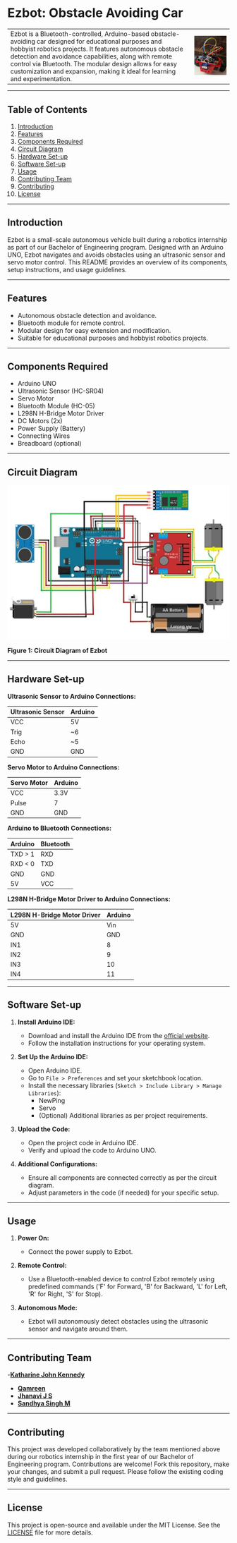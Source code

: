 # Ezbot: Obstacle Avoiding Car

|   |   |
|---|---|
| Ezbot is a Bluetooth-controlled, Arduino-based obstacle-avoiding car designed for educational purposes and hobbyist robotics projects. It features autonomous obstacle detection and avoidance capabilities, along with remote control via Bluetooth. The modular design allows for easy customization and expansion, making it ideal for learning and experimentation. | ![ezbot](./Images%20and%20Videos/Ezbot.jpg) |

---

## Table of Contents

1. [Introduction](#introduction)
2. [Features](#features)
3. [Components Required](#components-required)
4. [Circuit Diagram](#circuit-diagram)
5. [Hardware Set-up](#hardware-set-up)
6. [Software Set-up](#software-set-up)
7. [Usage](#usage)
8. [Contributing Team](#contributing-team)
9. [Contributing](#contributing)
10. [License](#license)

---

## Introduction

Ezbot is a small-scale autonomous vehicle built during a robotics internship as part of our Bachelor of Engineering program. Designed with an Arduino UNO, Ezbot navigates and avoids obstacles using an ultrasonic sensor and servo motor control. This README provides an overview of its components, setup instructions, and usage guidelines.

---

## Features

- Autonomous obstacle detection and avoidance.
- Bluetooth module for remote control.
- Modular design for easy extension and modification.
- Suitable for educational purposes and hobbyist robotics projects.

---

## Components Required

- Arduino UNO
- Ultrasonic Sensor (HC-SR04)
- Servo Motor
- Bluetooth Module (HC-05)
- L298N H-Bridge Motor Driver
- DC Motors (2x)
- Power Supply (Battery)
- Connecting Wires
- Breadboard (optional)

---

## Circuit Diagram

![Circuit Diagram](./Schemetics%20and%20Diagram/Circuit%20Diagram.jpg)

**Figure 1: Circuit Diagram of Ezbot**

---

## Hardware Set-up

**Ultrasonic Sensor to Arduino Connections:**

| Ultrasonic Sensor | Arduino |
|-------------------|---------|
| VCC               | 5V      |
| Trig              | ~6      |
| Echo              | ~5      |
| GND               | GND     |

**Servo Motor to Arduino Connections:**

| Servo Motor | Arduino |
|-------------|---------|
| VCC         | 3.3V    |
| Pulse       | 7       |
| GND         | GND     |

**Arduino to Bluetooth Connections:**

| Arduino | Bluetooth |
|---------|-----------|
| TXD > 1 | RXD       |
| RXD < 0 | TXD       |
| GND     | GND       |
| 5V      | VCC       |

**L298N H-Bridge Motor Driver to Arduino Connections:**

| L298N H-Bridge Motor Driver | Arduino |
|-----------------------------|---------|
| 5V                          | Vin     |
| GND                         | GND     |
| IN1                         | 8       |
| IN2                         | 9       |
| IN3                         | 10      |
| IN4                         | 11      |

---

## Software Set-up

1. **Install Arduino IDE:**
   - Download and install the Arduino IDE from the [official website](https://www.arduino.cc/en/software).
   - Follow the installation instructions for your operating system.

2. **Set Up the Arduino IDE:**
   - Open Arduino IDE.
   - Go to `File > Preferences` and set your sketchbook location.
   - Install the necessary libraries (`Sketch > Include Library > Manage Libraries`):
     - NewPing
     - Servo
     - (Optional) Additional libraries as per project requirements.

3. **Upload the Code:**
   - Open the project code in Arduino IDE.
   - Verify and upload the code to Arduino UNO.

4. **Additional Configurations:**
   - Ensure all components are connected correctly as per the circuit diagram.
   - Adjust parameters in the code (if needed) for your specific setup.

---

## Usage

1. **Power On:**
   - Connect the power supply to Ezbot.

2. **Remote Control:**
   - Use a Bluetooth-enabled device to control Ezbot remotely using predefined commands ('F' for Forward, 'B' for Backward, 'L' for Left, 'R' for Right, 'S' for Stop).

3. **Autonomous Mode:**
   - Ezbot will autonomously detect obstacles using the ultrasonic sensor and navigate around them.

---

## Contributing Team

-**[Katharine John Kennedy](https://github.com/Katharine007)**
- **[Qamreen](https://github.com/Qamreen22)**
- **[Jhanavi J S](https://github.com/Jhanavi1402)**
- **[Sandhya Singh M](https://github.com/sandhyaasingh)**


---

## Contributing

This project was developed collaboratively by the team mentioned above during our robotics internship in the first year of our Bachelor of Engineering program. Contributions are welcome! Fork this repository, make your changes, and submit a pull request. Please follow the existing coding style and guidelines.

---

## License

This project is open-source and available under the MIT License. See the [LICENSE](LICENSE) file for more details.

